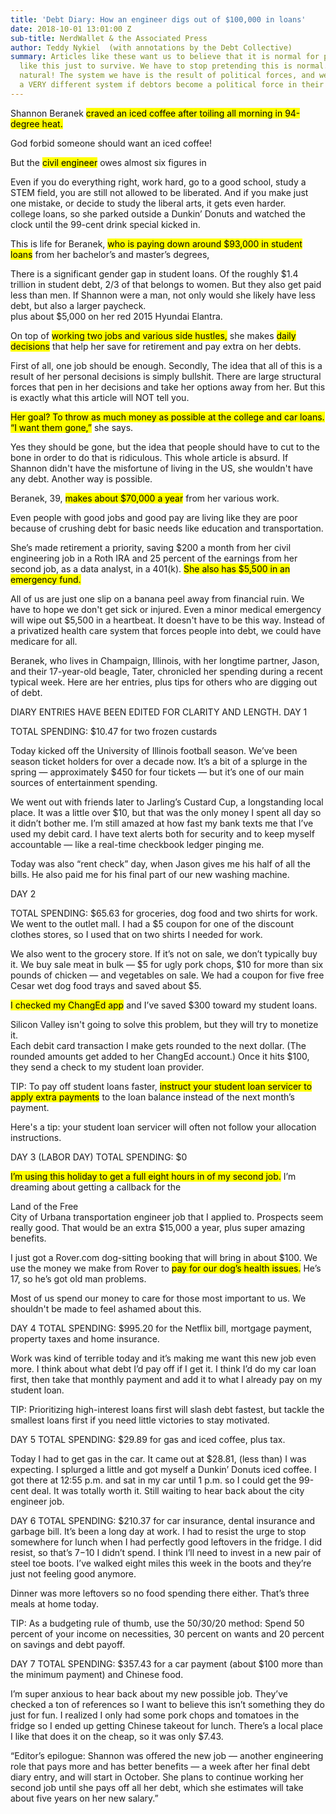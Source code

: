 ```yaml
---
title: 'Debt Diary: How an engineer digs out of $100,000 in loans'
date: 2018-10-01 13:01:00 Z
sub-title: NerdWallet & the Associated Press
author: Teddy Nykiel  (with annotations by the Debt Collective)
summary: Articles like these want us to believe that it is normal for people to struggle
  like this just to survive. We have to stop pretending this is normal. This is not
  natural! The system we have is the result of political forces, and we could have
  a VERY different system if debtors become a political force in their own right.
---
```


Shannon Beranek <mark>craved an iced coffee<mark> after toiling all morning in 94-degree heat.<aside>God forbid someone should want an iced coffee!<aside>
 
But the <mark>civil engineer</mark> owes almost six figures in <aside>Even if you do everything right, work hard, go to a good school, study a STEM field, you are still not allowed to be liberated. And if you make just one mistake, or decide to study the liberal arts, it gets even harder.</aside> college loans, so she parked outside a Dunkin’ Donuts and watched the clock until the 99-cent drink special kicked in.
 
This is life for Beranek, <mark>who is paying down around $93,000 in student loans</mark> from her bachelor’s and master’s degrees, <aside> There is a significant gender gap in student loans. Of the roughly $1.4 trillion in student debt, 2/3 of that belongs to women. But they also get paid less than men. If Shannon were a man, not only would she likely have less debt, but also a larger paycheck.  </aside> plus about $5,000 on her red 2015 Hyundai Elantra. 

On top of <mark>working two jobs and various side hustles,</mark> she makes <mark>daily decisions</mark> that help her save for retirement and pay extra on her debts. <aside>First of all, one job should be enough. Secondly, The idea that all of this is a result of her personal decisions is simply bullshit. There are large structural forces that pen in her decisions and take her options away from her. But this is exactly what this article will NOT tell you.</aside>
 
<mark>Her goal? To throw as much money as possible at the college and car loans. “I want them gone,”</mark> she says. <aside>Yes they should be gone, but the idea that people should have to cut to the bone in order to do that is ridiculous. This whole article is absurd. If Shannon didn't have the misfortune of living in the US, she wouldn't have any debt. Another way is possible.</aside>
 
Beranek, 39, <mark>makes about $70,000 a year</mark> from her various work. <aside>Even people with good jobs and good pay are living like they are poor because of crushing debt for basic needs like education and transportation.</aside>
 
She’s made retirement a priority, saving $200 a month from her civil engineering job in a Roth IRA and 25 percent of the earnings from her second job, as a data analyst, in a 401(k). <mark>She also has $5,500<mark> in an emergency fund. <aside> All of us are just one slip on a banana peel away from financial ruin. We have to hope we don't get sick or injured. Even a minor medical emergency will wipe out $5,500 in a heartbeat. It doesn't have to be this way. Instead of a privatized health care system that forces people into debt, we could have medicare for all.</aside>
 
Beranek, who lives in Champaign, Illinois, with her longtime partner, Jason, and their 17-year-old beagle, Tater, chronicled her spending during a recent typical week.
Here are her entries, plus tips for others who are digging out of debt.
 
DIARY ENTRIES HAVE BEEN EDITED FOR CLARITY AND LENGTH.
DAY 1
 
TOTAL SPENDING: $10.47 for two frozen custards
 
Today kicked off the University of Illinois football season. We’ve been season ticket holders for over a decade now. It’s a bit of a splurge in the spring — approximately $450 for four tickets — but it’s one of our main sources of entertainment spending.
 
We went out with friends later to Jarling’s Custard Cup, a longstanding local place. It was a little over $10, but that was the only money I spent all day so it didn’t bother me. I’m still amazed at how fast my bank texts me that I’ve used my debit card. I have text alerts both for security and to keep myself accountable — like a real-time checkbook ledger pinging me.
 
Today was also “rent check” day, when Jason gives me his half of all the bills. He also paid me for his final part of our new washing machine.
 
DAY 2
 
TOTAL SPENDING: $65.63 for groceries, dog food and two shirts for work. We went to the outlet mall. I had a $5 coupon for one of the discount clothes stores, so I used that on two shirts I needed for work.
 
We also went to the grocery store. If it’s not on sale, we don’t typically buy it. We buy sale meat in bulk — $5 for ugly pork chops, $10 for more than six pounds of chicken — and vegetables on sale. We had a coupon for five free Cesar wet dog food trays and saved about $5.
 
<mark>I checked my ChangEd app</mark> and I’ve saved $300 toward my student loans. <aside>Silicon Valley isn't going to solve this problem, but they will try to monetize it.</aside> Each debit card transaction I make gets rounded to the next dollar. (The rounded amounts get added to her ChangEd account.) Once it hits $100, they send a check to my student loan provider.
 
TIP: To pay off student loans faster, <mark>instruct your student loan servicer to apply extra payments</mark> to the loan balance instead of the next month’s payment. <aside>Here's a tip: your student loan servicer will often not follow your allocation instructions.</aside>
 
DAY 3 (LABOR DAY)
TOTAL SPENDING: $0
 
<mark>I’m using this holiday to get a full eight hours in of my second job.</mark> I’m dreaming about getting a callback for the <aside>Land of the Free</aside> City of Urbana transportation engineer job that I applied to. Prospects seem really good. That would be an extra $15,000 a year, plus super amazing benefits.
 
I just got a Rover.com dog-sitting booking that will bring in about $100. We use the money we make from Rover to <mark>pay for our dog’s health issues.</mark> He’s 17, so he’s got old man problems. <aside>Most of us spend our money to care for those most important to us. We shouldn't be made to feel ashamed about this.</aside>
 
DAY 4
TOTAL SPENDING: $995.20 for the Netflix bill, mortgage payment, property taxes and home insurance.
 
Work was kind of terrible today and it’s making me want this new job even more. I think about what debt I’d pay off if I get it. I think I’d do my car loan first, then take that monthly payment and add it to what I already pay on my student loan.
 
TIP: Prioritizing high-interest loans first will slash debt fastest, but tackle the smallest loans first if you need little victories to stay motivated.
 
DAY 5
TOTAL SPENDING: $29.89 for gas and iced coffee, plus tax.
 
Today I had to get gas in the car. It came out at $28.81, (less than) I was expecting.
I splurged a little and got myself a Dunkin’ Donuts iced coffee. I got there at 12:55 p.m. and sat in my car until 1 p.m. so I could get the 99-cent deal. It was totally worth it.
Still waiting to hear back about the city engineer job.
 
DAY 6
TOTAL SPENDING: $210.37 for car insurance, dental insurance and garbage bill.
It’s been a long day at work. I had to resist the urge to stop somewhere for lunch when I had perfectly good leftovers in the fridge. I did resist, so that’s $7-$10 I didn’t spend.
I think I’ll need to invest in a new pair of steel toe boots. I’ve walked eight miles this week in the boots and they’re just not feeling good anymore.
 
Dinner was more leftovers so no food spending there either. That’s three meals at home today.
 
TIP: As a budgeting rule of thumb, use the 50/30/20 method: Spend 50 percent of your income on necessities, 30 percent on wants and 20 percent on savings and debt payoff.
 
DAY 7
TOTAL SPENDING: $357.43 for a car payment (about $100 more than the minimum payment) and Chinese food.
 
I’m super anxious to hear back about my new possible job. They’ve checked a ton of references so I want to believe this isn’t something they do just for fun.
I realized I only had some pork chops and tomatoes in the fridge so I ended up getting Chinese takeout for lunch. There’s a local place I like that does it on the cheap, so it was only $7.43.
 
“Editor’s epilogue: Shannon was offered the new job — another engineering role that pays more and has better benefits — a week after her final debt diary entry, and will start in October. She plans to continue working her second job until she pays off all her debt, which she estimates will take about five years on her new salary.”
